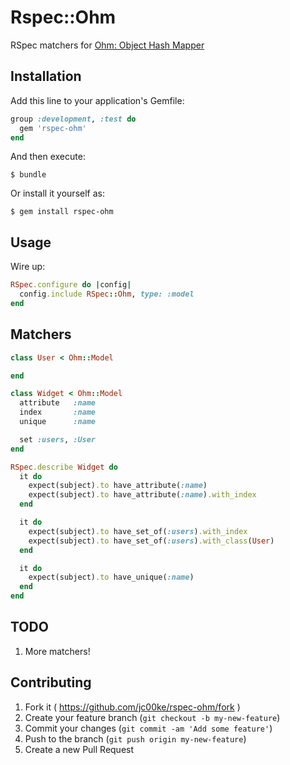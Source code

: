 # Rspec::Ohm

RSpec matchers for [Ohm: Object Hash Mapper](http://ohm.keyvalue.org/)

## Installation

Add this line to your application's Gemfile:

```ruby
group :development, :test do
  gem 'rspec-ohm'
end
```

And then execute:

    $ bundle

Or install it yourself as:

    $ gem install rspec-ohm

## Usage

Wire up:

```ruby
RSpec.configure do |config|
  config.include RSpec::Ohm, type: :model
end
```

## Matchers

```ruby
class User < Ohm::Model

end

class Widget < Ohm::Model
  attribute   :name
  index       :name
  unique      :name

  set :users, :User
end

RSpec.describe Widget do
  it do
    expect(subject).to have_attribute(:name)
    expect(subject).to have_attribute(:name).with_index
  end

  it do
    expect(subject).to have_set_of(:users).with_index
    expect(subject).to have_set_of(:users).with_class(User)
  end

  it do
    expect(subject).to have_unique(:name)
  end
end
```

## TODO

1. More matchers!

## Contributing

1. Fork it ( https://github.com/jc00ke/rspec-ohm/fork )
2. Create your feature branch (`git checkout -b my-new-feature`)
3. Commit your changes (`git commit -am 'Add some feature'`)
4. Push to the branch (`git push origin my-new-feature`)
5. Create a new Pull Request
